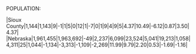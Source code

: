 POPULATION:

|Sioux County|1,144|1,143|9|-1|1|5|0|12|1|-7|0|1|9|4|9|5|4.37|10.49|-6.12|0.87|3.50|4.37|
|Nebraska|1,961,455|1,963,692|-49|2,237|6,099|23,524|5,041|19,213|1,058|4,311|25|1,044|-1,134|-3,313|-1,109|-2,269|11.99|9.79|2.20|0.53|-1.69|-1.16|
